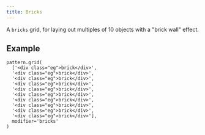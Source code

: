 ```yaml
---
title: Bricks
---
```

A `bricks` grid, for laying out multiples of 10 objects with a "brick wall" effect.

## Example

```
pattern.grid(
  ['<div class="eg">brick</div>',
  '<div class="eg">brick</div>',
  '<div class="eg">brick</div>',
  '<div class="eg">brick</div>',
  '<div class="eg">brick</div>',
  '<div class="eg">brick</div>',
  '<div class="eg">brick</div>',
  '<div class="eg">brick</div>',
  '<div class="eg">brick</div>',
  '<div class="eg">brick</div>'],
  modifier='bricks'
)
```

